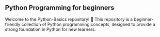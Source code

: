 ## Python Programming for beginners
Welcome to the Python-Basics repository! 🎉
This repository is a beginner-friendly collection of Python programming concepts, designed to provide a strong foundation in Python for new learners.



